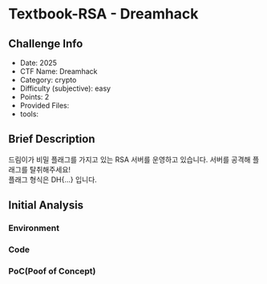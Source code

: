 # Textbook-RSA - Dreamhack
## Challenge Info
- Date: 2025
- CTF Name: Dreamhack
- Category: crypto
- Difficulty (subjective): easy
- Points: 2
- Provided Files:
- tools:
## Brief Description
드림이가 비밀 플래그를 가지고 있는 RSA 서버를 운영하고 있습니다. 서버를 공격해 플래그를 탈취해주세요!  
플래그 형식은 DH{...} 입니다.
## Initial Analysis
### Environment
### Code
### PoC(Poof of Concept)
